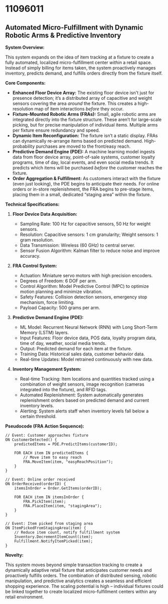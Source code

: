 # 11096011

## Automated Micro-Fulfillment with Dynamic Robotic Arms & Predictive Inventory

**System Overview:**

This system expands on the idea of item tracking at a fixture to create a fully automated, localized micro-fulfillment center *within* a retail space. Instead of simply billing for items taken, the system proactively manages inventory, predicts demand, and fulfills orders directly from the fixture itself.

**Core Components:**

*   **Enhanced Floor Device Array:** The existing floor device isn't just for presence detection; it’s a distributed array of capacitive and weight sensors covering the area *around* the fixture. This creates a high-resolution map of item interactions *before* they occur.
*   **Fixture-Mounted Robotic Arms (FRAs):** Small, agile robotic arms are integrated directly into the fixture structure. These aren’t for large-scale picking, but for precise manipulation of individual items. Multiple arms per fixture ensure redundancy and speed.
*   **Dynamic Item Reconfiguration:** The fixture isn’t a static display. FRAs can dynamically re-arrange items based on predicted demand. High-probability purchases are moved to the front/easy reach.
*   **Predictive Demand Engine (PDE):** A machine learning model ingests data from floor device array, point-of-sale systems, customer loyalty programs, time of day, local events, and even social media trends. It predicts which items will be purchased *before* the customer reaches the fixture.
*   **Order Aggregation & Fulfillment:** As customers interact with the fixture (even just looking), the PDE begins to anticipate their needs. For online orders or in-store replenishment, the FRA begins to pre-stage items, placing them in a small, dedicated “staging area” within the fixture.

**Technical Specifications:**

1.  **Floor Device Data Acquisition:**
    *   Sampling Rate: 100 Hz for capacitive sensors, 50 Hz for weight sensors.
    *   Resolution: Capacitive sensors: 1 cm granularity; Weight sensors: 1 gram resolution.
    *   Data Transmission: Wireless (60 GHz) to central server.
    *   Sensor Fusion Algorithm: Kalman filter to reduce noise and improve accuracy.

2.  **FRA Control System:**
    *   Actuation: Miniature servo motors with high precision encoders.
    *   Degrees of Freedom: 6 DOF per arm.
    *   Control Algorithm: Model Predictive Control (MPC) to optimize motion planning and minimize vibration.
    *   Safety Features: Collision detection sensors, emergency stop mechanism, force limiting.
    *   Payload Capacity: 500 grams per arm.

3.  **Predictive Demand Engine (PDE):**
    *   ML Model: Recurrent Neural Network (RNN) with Long Short-Term Memory (LSTM) layers.
    *   Input Features: Floor device data, POS data, loyalty program data, time of day, weather, social media trends.
    *   Output: Predicted demand for each item at the fixture.
    *   Training Data: Historical sales data, customer behavior data.
    *   Real-time Updates: Model retrained continuously with new data.

4.  **Inventory Management System:**
    *   Real-time Tracking: Item locations and quantities tracked using a combination of weight sensors, image recognition (cameras integrated into the fixture), and RFID tags.
    *   Automated Replenishment: System automatically generates replenishment orders based on predicted demand and current inventory levels.
    *   Alerting: System alerts staff when inventory levels fall below a certain threshold.

**Pseudocode (FRA Action Sequence):**

```
// Event: Customer approaches fixture
ON CustomerDetected() {
    predictedItems = PDE.PredictItems(customerID);

    FOR EACH item IN predictedItems {
        // Move item to easy reach
        FRA.MoveItem(item, "easyReachPosition");
    }
}

// Event: Online order received
ON OrderReceived(orderID) {
    itemsInOrder = Order.GetItems(orderID);

    FOR EACH item IN itemsInOrder {
        FRA.PickItem(item);
        FRA.PlaceItem(item, "stagingArea");
    }
}

// Event: Item picked from staging area
ON ItemPickedFromStagingArea(item) {
    // Reduce item count, notify fulfillment system
    Inventory.DecrementItemCount(item);
    Fulfillment.NotifyItemPicked(item);
}
```

**Novelty:**

This system moves beyond simple transaction tracking to create a dynamically adaptive retail fixture that anticipates customer needs and proactively fulfills orders. The combination of distributed sensing, robotic manipulation, and predictive analytics creates a seamless and efficient shopping experience. The scaling potential is high – individual fixtures could be linked together to create localized micro-fulfillment centers within any retail environment.